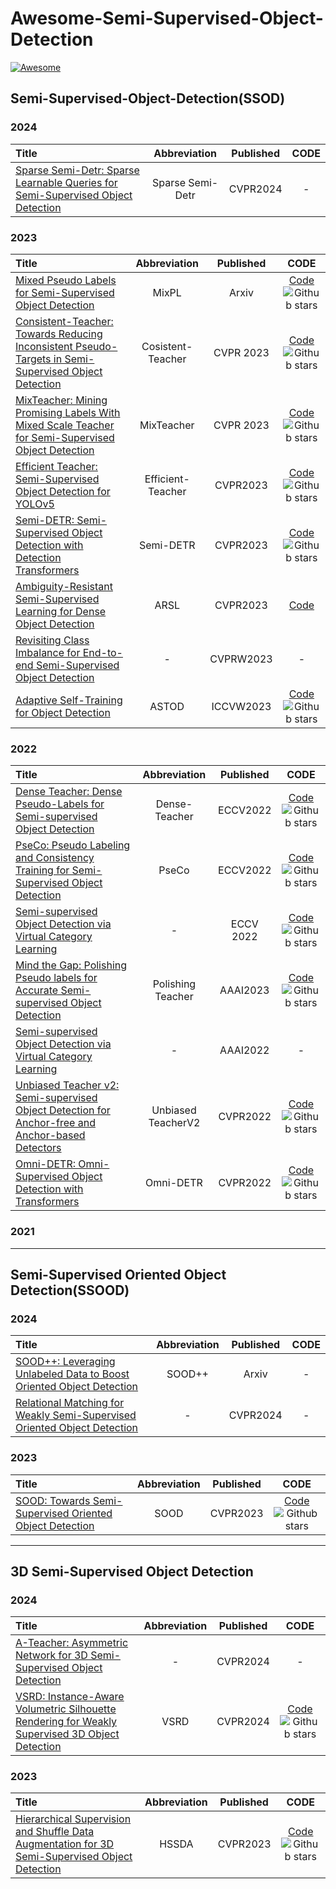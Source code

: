 # Awesome-Semi-Supervised-Object-Detection
 [![Awesome](https://cdn.rawgit.com/sindresorhus/awesome/d7305f38d29fed78fa85652e3a63e154dd8e8829/media/badge.svg)](https://github.com/sindresorhus/awesome)

## Semi-Supervised-Object-Detection(SSOD)
 ### 2024
| Title| Abbreviation| Published | CODE |
| :---------| :----------------:| :--------------: | :------------: |
|[Sparse Semi-Detr: Sparse Learnable Queries for Semi-Supervised Object Detection](https://arxiv.org/pdf/2404.01819) | Sparse Semi-Detr | CVPR2024 | - |

 ### 2023
| Title| Abbreviation| Published | CODE |
| :---------| :----------------:| :--------------: | :------------: |
|[Mixed Pseudo Labels for Semi-Supervised Object Detection](https://arxiv.org/pdf/2312.07006v1.pdf)| MixPL | Arxiv | [Code](https://github.com/czm369/mixpl) ![Github stars](https://img.shields.io/github/stars/czm369/mixpl) | 
|[Consistent-Teacher: Towards Reducing Inconsistent Pseudo-Targets in Semi-Supervised Object Detection](https://arxiv.org/abs/2210.17409)| Cosistent-Teacher| CVPR 2023 | [Code](https://github.com/Adamdad/ConsistentTeacher)![Github stars](https://img.shields.io/github/stars/Adamdad/ConsistentTeacher) | 
|[MixTeacher: Mining Promising Labels With Mixed Scale Teacher for Semi-Supervised Object Detection](https://arxiv.org/abs/2303.09061)| MixTeacher| CVPR 2023| [Code](https://github.com/lliuz/MixTeacher) ![Github stars](https://img.shields.io/github/stars/lliuz/MixTeacher) | 
|[Efficient Teacher: Semi-Supervised Object Detection for YOLOv5](https://arxiv.org/abs/2302.07577)| Efficient-Teacher| CVPR2023| [Code](https://github.com/AlibabaResearch/efficientteacher) ![Github stars](https://img.shields.io/github/stars/AlibabaResearch/efficientteacher) | 
|[Semi-DETR: Semi-Supervised Object Detection with Detection Transformers](https://arxiv.org/abs/2307.08095v1) | Semi-DETR | CVPR2023 | [Code](https://github.com/JCZ404/Semi-DETR) ![Github stars](https://img.shields.io/github/stars/JCZ404/Semi-DETR) | [Paper](https://arxiv.org/abs/2307.08095v1) |
| [Ambiguity-Resistant Semi-Supervised Learning for Dense Object Detection](https://arxiv.org/pdf/2303.14960v1.pdf)| ARSL | CVPR2023 | [Code](https://github.com/PaddlePaddle/PaddleDetection/tree/develop/configs/semi_det/arsl) | 
| [Revisiting Class Imbalance for End-to-end Semi-Supervised Object Detection](https://openaccess.thecvf.com/content/CVPR2023W/ECV/papers/Kar_Revisiting_Class_Imbalance_for_End-to-End_Semi-Supervised_Object_Detection_CVPRW_2023_paper.pdf)| - | CVPRW2023 | - | [Paper](https://openaccess.thecvf.com/content/CVPR2023W/ECV/papers/Kar_Revisiting_Class_Imbalance_for_End-to-End_Semi-Supervised_Object_Detection_CVPRW_2023_paper.pdf) |
|[Adaptive Self-Training for Object Detection](https://openaccess.thecvf.com/content/ICCV2023W/LIMIT/papers/Vandeghen_Adaptive_Self-Training_for_Object_Detection_ICCVW_2023_paper.pdf) | ASTOD| ICCVW2023 | [Code](https://github.com/rvandeghen/ASTOD) ![Github stars](https://img.shields.io/github/stars/rvandeghen/ASTOD) | 


 ### 2022
 | Title| Abbreviation| Published | CODE | 
| :---------| :----------------:| :--------------: | :------------: |
|[Dense Teacher: Dense Pseudo-Labels for Semi-supervised Object Detection](https://arxiv.org/pdf/2207.02541v2)| Dense-Teacher | ECCV2022| [Code](https://github.com/megvii-basedetection/denseteacher) ![Github stars](https://img.shields.io/github/stars/megvii-basedetection/denseteacher) |
|[PseCo: Pseudo Labeling and Consistency Training for Semi-Supervised Object Detection](https://arxiv.org/abs/2203.16317)| PseCo | ECCV2022 | [Code](https://github.com/ligang-cs/PseCo) ![Github stars](https://img.shields.io/github/stars/ligang-cs/PseCo) | 
|[Semi-supervised Object Detection via Virtual Category Learning](https://arxiv.org/pdf/2207.03433v2.pdf)| - | ECCV 2022 | [Code](https://github.com/geoffreychen777/vc) ![Github stars](https://img.shields.io/github/stars/geoffreychen777/vc)| [Paper](https://arxiv.org/pdf/2207.03433v2.pdf)|
|[Mind the Gap: Polishing Pseudo labels for Accurate Semi-supervised Object Detection](https://arxiv.org/pdf/2207.08185v2) | Polishing Teacher | AAAI2023|  [Code](https://github.com/snowdusky/dualpolishlearning) ![Github stars](https://img.shields.io/github/stars/snowdusky/dualpolishlearning) | [Paper](https://arxiv.org/pdf/2207.08185v2) |
|[Semi-supervised Object Detection via Virtual Category Learning](https://arxiv.org/pdf/2206.09500v1.pdf) | - | AAAI2022| -| [Paper](https://arxiv.org/pdf/2207.03433v2.pdf) |
| [Unbiased Teacher v2: Semi-supervised Object Detection for Anchor-free and Anchor-based Detectors](https://arxiv.org/pdf/2206.09500v1.pdf) | Unbiased TeacherV2 | CVPR2022 | [Code](https://github.com/facebookresearch/unbiased-teacher-v2) ![Github stars](https://img.shields.io/github/stars/facebookresearch/unbiased-teacher-v2) | [Paper](https://arxiv.org/pdf/2206.09500v1.pdf) |
|[Omni-DETR: Omni-Supervised Object Detection with Transformers](https://arxiv.org/pdf/2203.16089v1.pdf) | Omni-DETR | CVPR2022| [Code](https://github.com/amazon-research/omni-detr) ![Github stars](https://img.shields.io/github/stars/amazon-research/omni-detr) | [Paper](https://arxiv.org/pdf/2203.16089v1.pdf)

### 2021


---

## Semi-Supervised Oriented Object Detection(SSOOD)
### 2024
| Title| Abbreviation| Published | CODE |
| :---------| :----------------:| :--------------: | :------------: |
|[SOOD++: Leveraging Unlabeled Data to Boost Oriented Object Detection](https://arxiv.org/abs/2407.01016)| SOOD++ | Arxiv | - | 
|[Relational Matching for Weakly Semi-Supervised Oriented Object Detection](https://openaccess.thecvf.com/content/CVPR2024/papers/Wu_Relational_Matching_for_Weakly_Semi-Supervised_Oriented_Object_Detection_CVPR_2024_paper.pdf) | - | CVPR2024| - | 

### 2023
| Title| Abbreviation| Published | CODE |
| :---------| :----------------:| :--------------: | :------------: |
|[SOOD: Towards Semi-Supervised Oriented Object Detection](https://arxiv.org/abs/2304.04515) | SOOD| CVPR2023 | [Code](https://github.com/HamPerdredes/SOOD) ![Github stars](https://img.shields.io/github/stars/HamPerdredes/SOOD) | [Paper]()

---

## 3D Semi-Supervised Object Detection
### 2024
| Title| Abbreviation| Published | CODE |
| :---------| :----------------:| :--------------: | :------------: | 
|[A-Teacher: Asymmetric Network for 3D Semi-Supervised Object Detection](https://openaccess.thecvf.com/content/CVPR2024/papers/Wang_A-Teacher_Asymmetric_Network_for_3D_Semi-Supervised_Object_Detection_CVPR_2024_paper.pdf) | - | CVPR2024| - |
|[VSRD: Instance-Aware Volumetric Silhouette Rendering for Weakly Supervised 3D Object Detection](https://arxiv.org/abs/2404.00149) | VSRD | CVPR2024| [Code]((https://github.com/skmhrk1209/VSRD)) ![Github stars](https://img.shields.io/github/stars/skmhrk1209/VSRD) |

### 2023
| Title| Abbreviation| Published | CODE |
| :---------| :----------------:| :--------------: | :------------: |
|[Hierarchical Supervision and Shuffle Data Augmentation for 3D Semi-Supervised Object Detection](https://arxiv.org/abs/2304.01464)| HSSDA | CVPR2023| [Code](https://github.com/azhuantou/HSSDA) ![Github stars](https://img.shields.io/github/stars/azhuantou/HSSDA)| [Paper](https://arxiv.org/abs/2304.01464) |